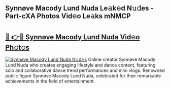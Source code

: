 ## Synnøve Macody Lund Nuda Le𝚊k𝚎d N𝚞𝚍es - Part-cXA Photos Vid𝚎o Le𝚊ks mNMCP

# <h2><a href="http://fbftu8r.evod.top/?m=Synn%c3%b8ve+Macody+Lund+Nuda">🔗 👉🔴 Synnøve Macody Lund Nuda Vid𝚎o Ph𝚘t𝚘s</a></h2>

[![Synnøve Macody Lund Nuda N𝚞d𝚎s](https://i.imgur.com/8V9OHl7.gif)](http://fbftu8r.evod.top/?m=Synn%c3%b8ve+Macody+Lund+Nuda)
Online creator Synnøve Macody Lund Nuda who creates engaging lifestyle and dance content, featuring solo and collaborative dance trend performances and mini vlogs. Renowned public figure Synnøve Macody Lund Nuda, celebrated for their remarkable achievements in the field of entertainment. 
